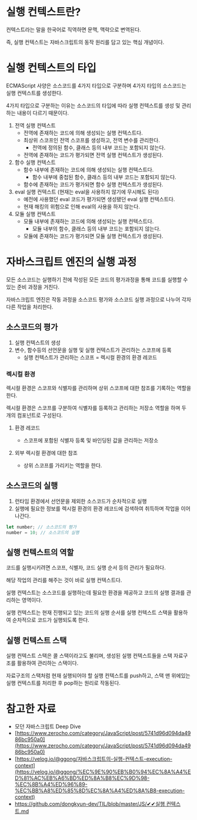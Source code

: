 # 실행 컨텍스트란?

컨텍스트라는 말을 한국어로 직역하면
문맥, 맥략으로 변역된다.

즉, 실행 컨텍스트는
자바스크립트의 동작 원리를
담고 있는 핵심 개념이다.

# 실행 컨텍스트의 타입

ECMAScript 사양은 소스코드를 4가지 타입으로 구분하며
4가지 타입의 소스코드는 실행 컨텍스트를 생성한다.

4가지 타입으로 구분하는 이유는
소스코드의 타입에 따라
실행 컨텍스트를 생성 및 관리하는 내용이
다르기 때문이다.

1. 전역 실행 컨텍스트
   - 전역에 존재하는 코드에 의해 생성되는 실행 컨텍스트다.
   - 최상위 스코프인 전역 스코프를 생성하고, 전역 변수를 관리한다.
     - 전역에 정의된 함수, 클래스 등의 내부 코드는 포함되지 않는다.
   - 전역에 존재하는 코드가 평가되면 전역 실행 컨텍스트가 생성된다.
2. 함수 실행 컨텍스트
   - 함수 내부에 존재하는 코드에 의해 생성되는 실행 컨텍스트다.
     - 함수 내부에 중첩된 함수, 클래스 등의 내부 코드는 포함되지 않는다.
   - 함수에 존재하는 코드가 평가되면 함수 실행 컨텍스트가 생성된다.
3. eval 실행 컨텍스트 (현재는 eval을 사용하지 않기에 무시해도 된다)
   - 예전에 사용했던 eval 코드가 평가되면 생성됐던 eval 실행 컨텍스트다.
   - 현재 해킹의 위험으로 인해 eval의 사용을 하지 않는다.
4. 모듈 실행 컨텍스트
   - 모듈 내부에 존재하는 코드에 의해 생성되는 실행 컨텍스트다.
     - 모듈 내부의 함수, 클래스 등의 내부 코드는 포함되지 않는다.
   - 모듈에 존재하는 코드가 평가되면 모듈 실행 컨텍스트가 생성된다.

# 자바스크립트 엔진의 실행 과정

모든 소스코드는 실행하기 전에
작성된 모든 코드의 평가과정을 통해
코드를 실행할 수 있는 준비 과정을 거친다.

자바스크립트 엔진은 작동 과정을
소스코드 평가와 소스코드 실행 과정으로
나누어 각자 다른 작업을 처리한다.

## 소스코드의 평가

1. 실행 컨텍스트의 생성
2. 변수, 함수등의 선언문을 실행 및 실행 컨텍스트가 관리하는 스코프에 등록
   - 실행 컨텍스트가 관리하는 스코프 = 렉시컬 환경의 환경 레코드

### 렉시컬 환경

렉시컬 환경은 스코프와 식별자를 관리하며
상위 스코프에 대한 참조를 기록하는 역할을 한다.

렉시컬 환경은 스코프를 구분하여
식별자를 등록하고 관리하는 저장소 역할을 하며
두 개의 컴포넌트로 구성된다.

1. 환경 레코드

   - 스코프에 포함된 식별자 등록 및 바인딩된 값을 관리하는 저장소

2. 외부 렉시컬 환경에 대한 참조

   - 상위 스코프를 가리키는 역할을 한다.

## 소스코드의 실행

1. 런타임 환경에서 선언문을 제외한 소스코드가 순차적으로 실행
2. 실행에 필요한 정보를 렉시컬 환경의 환경 레코드에 검색하여 취득하며 작업을 이어나간다.

```jsx
let number; // 소스코드의 평가
number = 10; // 소스코드의 실행
```

## 실행 컨텍스트의 역할

코드를 실행시키려면
스코프, 식별자, 코드 실행 순서 등의
관리가 필요하다.

해당 작업의 관리를 해주는 것이
바로 실행 컨텍스트다.

실행 컨텍스트는 소스코드를 실행하는데
필요한 환경을 제공하고
코드의 실행 결과를 관리하는 영역이다.

실행 컨텍스트는 현재 진행되고 있는
코드의 실행 순서를
실행 컨텍스트 스택을 활용하여
순차적으로 코드가 실행되도록 한다.

## 실행 컨텍스트 스택

실행 컨텍스트 스택은
콜 스택이라고도 불리며,
생성된 실행 컨텍스트들을
스택 자료구조를 활용하여 관리하는 스택이다.

자료구조의 스택처럼
현재 실행되어야 할 실행 컨텍스트를 push하고,
스택 맨 위에있는 실행 컨텍스트를 처리한 후 pop하는
원리로 작동된다.

# 참고한 자료

- 모던 자바스크립트 Deep Dive
- [https://www.zerocho.com/category/JavaScript/post/5741d96d094da4986bc950a0](https://www.zerocho.com/category/JavaScript/post/5741d96d094da4986bc950a0)
- [https://velog.io/@ggong/자바스크립트의-실행-컨텍스트-execution-context](https://velog.io/@ggong/%EC%9E%90%EB%B0%94%EC%8A%A4%ED%81%AC%EB%A6%BD%ED%8A%B8%EC%9D%98-%EC%8B%A4%ED%96%89-%EC%BB%A8%ED%85%8D%EC%8A%A4%ED%8A%B8-execution-context)
- [https://github.com/dongkyun-dev/TIL/blob/master/JS/✔✔실행 컨텍스트.md](https://github.com/dongkyun-dev/TIL/blob/master/JS/%E2%9C%94%E2%9C%94%EC%8B%A4%ED%96%89%20%EC%BB%A8%ED%85%8D%EC%8A%A4%ED%8A%B8.md)
